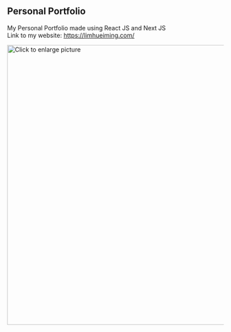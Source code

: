 ## Personal Portfolio

My Personal Portfolio made using React JS and Next JS
<br />
Link to my website: https://limhueiming.com/

<a href="https://drive.google.com/uc?export=view&id=1xdzkot-4edxoyycG_mER7OkCKIEO-D6H"><img src="https://drive.google.com/uc?export=view&id=1xdzkot-4edxoyycG_mER7OkCKIEO-D6H" style="width: 650px; max-width: 100%; height: auto" title="Click to enlarge picture" />

